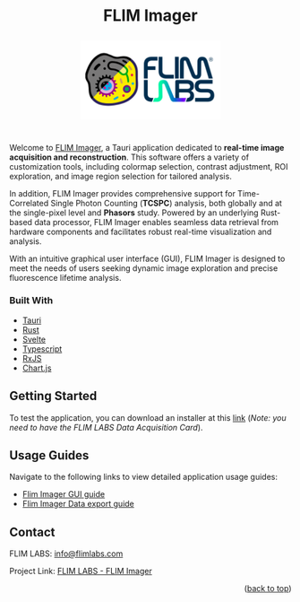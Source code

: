 
<div align="center">
  <h1>FLIM Imager </h1>
</div>
<div align="center" style="padding: 0.5rem; border-radius: 5px">
  <a href="https://www.flimlabs.com/">
    <img src="./assets/images/flim-imager-logo-blue.png" width="250" alt="Logo">
  </a>
</div>
<br>

Welcome to [FLIM Imager](https://github.com/flim-labs/flim-imager-releases), a Tauri application dedicated to **real-time image acquisition and reconstruction**. This software offers a variety of customization tools, including colormap selection, contrast adjustment, ROI exploration, and image region selection for tailored analysis.

In addition, FLIM Imager provides comprehensive support for Time-Correlated Single Photon Counting (**TCSPC**) analysis, both globally and at the single-pixel level and **Phasors** study. Powered by an underlying Rust-based data processor, FLIM Imager enables seamless data retrieval from hardware components and facilitates robust real-time visualization and analysis.

With an intuitive graphical user interface (GUI), FLIM Imager is designed to meet the needs of users seeking dynamic image exploration and precise fluorescence lifetime analysis.


### Built With

* [Tauri](https://v2.tauri.app/)
* [Rust](https://www.rust-lang.org/)
* [Svelte](https://svelte.dev/)
* [Typescript](https://www.typescriptlang.org/)
* [RxJS](https://rxjs.dev/)
* [Chart.js](https://www.chartjs.org/docs/latest/getting-started/installation.html)



<!-- GETTING STARTED -->
## Getting Started
To test the application, you can download an installer at this [link](https://github.com/flim-labs/flim-imager-releases/releases/tag/v1.0) (_Note: you need to have the FLIM LABS Data Acquisition Card_). 


## Usage Guides

Navigate to the following links to view detailed application usage guides:

- [Flim Imager GUI guide](v1.0/index.md)
- [Flim Imager Data export guide](v1.0/data-export.md)


## Contact

FLIM LABS: info@flimlabs.com

Project Link: [FLIM LABS - FLIM Imager](https://github.com/flim-labs/flim-imager-releases)

<p align="right">(<a href="#readme-top">back to top</a>)</p>
